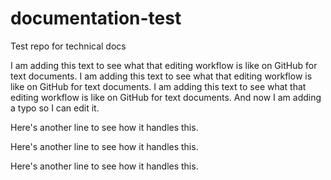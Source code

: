 # documentation-test
Test repo for technical docs

I am adding this text to see what that editing workflow is like on GitHub for text documents. I am adding this text to see what that editing workflow is like on GitHub for text documents. I am adding this text to see what that editing workflow is like on GitHub for text documents. And now I am adding a typo so I can edit it. 

Here's another line to see how it handles this.

Here's another line to see how it handles this.

Here's another line to see how it handles this.
